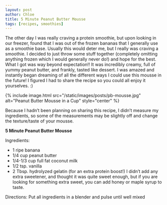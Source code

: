 ```yaml
---
layout: post
author: Chloe
title: 5 Minute Peanut Butter Mousse
tags: [recipes, smoothies]
---
```


The other day I was really craving a protein smoothie, but upon looking in our freezer, found that I was out of the frozen bananas that I generally use as a smoothie base. Usually this would deter me, but I really was craving a smoothie. I decided to just throw some<!--more--> stuff together (completely omitting anything frozen which I would generally never do!) and hope for the best. What I got was way beyond expectation!! It was incredibly creamy, full of yummy peanut butter, and frankly, tasted like dessert. I was amazed and instantly began dreaming of all the different ways I could use this mousse in the future! I figured I had to share the recipe so you could all enjoy it yourselves. :)

{% include image.html src="/static/images/posts/pb-mousse.jpg" alt="Peanut Butter Mousse in a Cup" style="center" %}

Because I hadn’t been planning on sharing this recipe, I didn’t measure my ingredients, so some of the measurements may be slightly off and change the texture/taste of your mousse.

__5 Minute Peanut Butter Mousse__

Ingredients:

  - 1 ripe banana
  - 1/4 cup peanut butter
  - 1/4-1/3 cup full fat coconut milk
  - 1/2 tsp. vanilla
  - 2 Tbsp. hydrolyzed gelatin (for an extra protein boost!)
I didn’t add any extra sweetener, and thought it was quite sweet enough, but if you are looking for something extra sweet, you can add honey or maple syrup to taste.

Directions: Put all ingredients in a blender and pulse until well mixed
